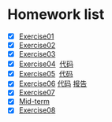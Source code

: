 # Homework list
- [x] [Exercise01](https://github.com/cyzason/computional_phsics_N2015301020014/blob/cyzason-patch-1/chenyizhong.png?raw=true)
- [x] [Exercise02](https://github.com/cyzason/computional_phsics_N2015301020014/blob/moving-words.gif/QQ%E5%9B%BE%E7%89%8720170922212156.gif)
- [x] [Exercise03](http://note.youdao.com/noteshare?id=2dd32c4b14330ae4bf8d1b3702403e3c)
- [x] [Exercise04](https://github.com/cyzason/computional_phsics_N2015301020014/blob/master/2017-10-14-00-40-07.gif)  [代码](http://note.youdao.com/noteshare?id=33c2188c968ac6fdbb1227b6cb526a7e)
- [x] [Exercise05](https://github.com/cyzason/computional_phsics_N2015301020014/blob/master/erercise5.png)  [代码](http://note.youdao.com/noteshare?id=442749010acb07378f2b5c932298172a)
- [x] [Exercise06](https://github.com/cyzason/computional_phsics_N2015301020014/blob/master/%E6%B7%B7%E6%B2%8C.png)  [代码](http://note.youdao.com/noteshare?id=7298ba46f9fd520c6b3c18d1f3f96854)
[报告](http://note.youdao.com/noteshare?id=a925b8a8015400f4edca4e549ce5d10e)
- [x] [Exercise07](http://note.youdao.com/noteshare?id=ea6628d2882d32a26006a13514b07d60) 
- [x] [Mid-term](http://note.youdao.com/noteshare?id=c5d6dc06ba750fb575bf73e7a8ef2206)
- [x] [Exercise08](http://note.youdao.com/noteshare?id=3882a412369fb1e037d58522f4246f6f)
